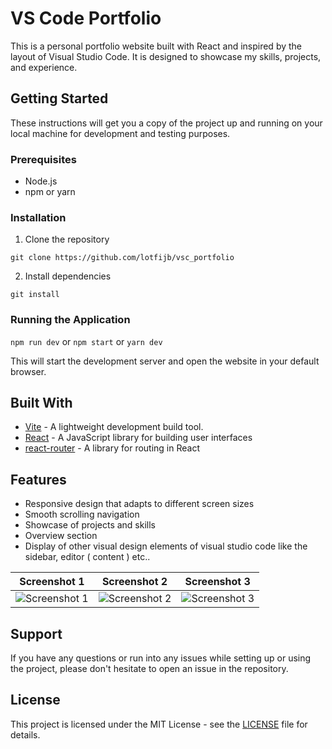 # VS Code Portfolio

This is a personal portfolio website built with React and inspired by the layout of Visual Studio Code. It is designed to showcase my skills, projects, and experience.

## Getting Started

These instructions will get you a copy of the project up and running on your local machine for development and testing purposes.

### Prerequisites

- Node.js
- npm or yarn

### Installation

1. Clone the repository

```git clone https://github.com/lotfijb/vsc_portfolio```

2. Install dependencies

```git install```


### Running the Application

```npm run dev``` or ```npm start``` or ```yarn dev```

This will start the development server and open the website in your default browser.

## Built With

- [Vite](https://github.com/vitejs/vite) - A lightweight development build tool.
- [React](https://reactjs.org/) - A JavaScript library for building user interfaces
- [react-router](https://reacttraining.com/react-router/web/guides/quick-start) - A library for routing in React

## Features

- Responsive design that adapts to different screen sizes
- Smooth scrolling navigation
- Showcase of projects and skills
- Overview section 
- Display of other visual design elements of visual studio code like the sidebar, editor ( content ) etc..

| Screenshot 1 | Screenshot 2  | Screenshot 3 |
| ------------|------------| ------------|
| ![Screenshot 1](https://i.imgur.com/Y6URUqA.png) | ![Screenshot 2](https://i.imgur.com/4ASplDL.png) | ![Screenshot 3](https://i.imgur.com/I5BxJiD.png) |

## Support

If you have any questions or run into any issues while setting up or using the project, please don't hesitate to open an issue in the repository.

## License

This project is licensed under the MIT License - see the [LICENSE](LICENSE) file for details.
